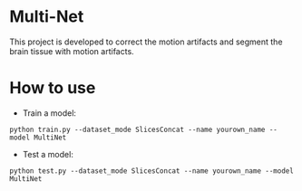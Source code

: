 # Multi-Net

This project is developed to correct the motion artifacts and segment the brain tissue with motion artifacts. 

# How to use
- Train a model:
```
python train.py --dataset_mode SlicesConcat --name yourown_name --model MultiNet
```
- Test a model:
```
python test.py --dataset_mode SlicesConcat --name yourown_name --model MultiNet
```
